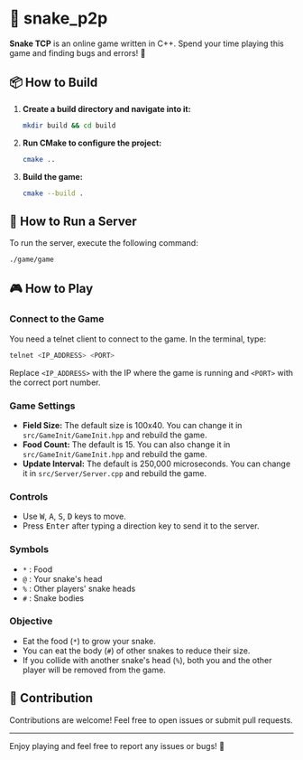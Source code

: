 
# 🐍 snake_p2p

**Snake TCP** is an online game written in C++. Spend your time playing this game and finding bugs and errors! 🙂

## 📦 How to Build

1. **Create a build directory and navigate into it:**
   ```sh
   mkdir build && cd build
   ```

2. **Run CMake to configure the project:**
   ```sh
   cmake ..
   ```

3. **Build the game:**
   ```sh
   cmake --build .
   ```

## 🚀 How to Run a Server

To run the server, execute the following command:
```sh
./game/game
```

## 🎮 How to Play

### Connect to the Game

You need a telnet client to connect to the game. In the terminal, type:
```sh
telnet <IP_ADDRESS> <PORT>
```
Replace `<IP_ADDRESS>` with the IP where the game is running and `<PORT>` with the correct port number.

### Game Settings

- **Field Size:** The default size is 100x40. You can change it in `src/GameInit/GameInit.hpp` and rebuild the game.
- **Food Count:** The default is 15. You can also change it in `src/GameInit/GameInit.hpp` and rebuild the game.
- **Update Interval:** The default is 250,000 microseconds. You can change it in `src/Server/Server.cpp` and rebuild the game.

### Controls

- Use <kbd>W</kbd>, <kbd>A</kbd>, <kbd>S</kbd>, <kbd>D</kbd> keys to move.
- Press <kbd>Enter</kbd> after typing a direction key to send it to the server.

### Symbols

- `*` : Food
- `@` : Your snake's head
- `%` : Other players' snake heads
- `#` : Snake bodies

### Objective

- Eat the food (`*`) to grow your snake.
- You can eat the body (`#`) of other snakes to reduce their size.
- If you collide with another snake's head (`%`), both you and the other player will be removed from the game.

## 🤝 Contribution

Contributions are welcome! Feel free to open issues or submit pull requests.

---

Enjoy playing and feel free to report any issues or bugs! 🎉


